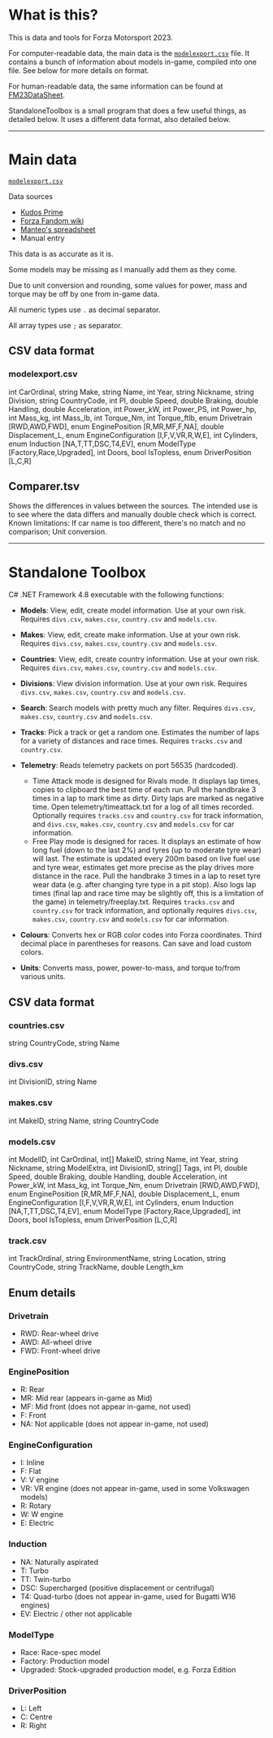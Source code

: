 # What is this?

This is data and tools for Forza Motorsport 2023.

For computer-readable data, the main data is the [`modelexport.csv`](https://github.com/AmiralPatate/FM23Data/blob/main/modelexport.csv) file. It contains a bunch of information about models in-game, compiled into one file. See below for more details on format.

For human-readable data, the same information can be found at [FM23DataSheet](https://docs.google.com/spreadsheets/d/1CVn639CnmrCLwCsugE8i8RO6umfNCxaYFs1KwVt8J90/).

StandaloneToolbox is a small program that does a few useful things, as detailed below. It uses a different data format, also detailed below.

----

# Main data

[`modelexport.csv`](https://github.com/AmiralPatate/FM23Data/blob/main/modelexport.csv)

Data sources
- [Kudos Prime](https://www.kudosprime.com/fm/carlist.php)
- [Forza Fandom wiki](https://forza.fandom.com/wiki/Forza_Motorsport_(2023)/Cars)
- [Manteo's spreadsheet](https://docs.google.com/spreadsheets/d/1ZO5HqJW_F3jBEDn9kL_YxitJs8nijTiDTxuXUHLAP9o/edit#gid=778203711)
- Manual entry

This data is as accurate as it is.

Some models may be missing as I manually add them as they come.

Due to unit conversion and rounding, some values for power, mass and torque may be off by one from in-game data.

All numeric types use `.` as decimal separator.

All array types use `;` as separator.

## CSV data format

### modelexport.csv
int CarOrdinal, string Make, string Name, int Year, string Nickname, string Division, string CountryCode, int PI, double Speed, double Braking, double Handling, double Acceleration, int Power_kW, int Power_PS, int Power_hp, int Mass_kg, int Mass_lb, int Torque_Nm, int Torque_ftlb, enum Drivetrain [RWD,AWD,FWD], enum EnginePosition [R,MR,MF,F,NA], double Displacement_L, enum EngineConfiguration [I,F,V,VR,R,W,E], int Cylinders, enum Induction [NA,T,TT,DSC,T4,EV], enum ModelType [Factory,Race,Upgraded], int Doors, bool IsTopless, enum DriverPosition [L,C,R]

## Comparer.tsv

Shows the differences in values between the sources. The intended use is to see where the data differs and manually double check which is correct. Known limitations: If car name is too different, there's no match and no comparison; Unit conversion.

---

# Standalone Toolbox

C# .NET Framework 4.8 executable with the following functions:

- **Models**: View, edit, create model information. Use at your own risk. Requires `divs.csv`, `makes.csv`, `country.csv` and `models.csv`.

- **Makes**: View, edit, create make information. Use at your own risk. Requires `divs.csv`, `makes.csv`, `country.csv` and `models.csv`.

- **Countries**: View, edit, create country information. Use at your own risk. Requires `divs.csv`, `makes.csv`, `country.csv` and `models.csv`.

- **Divisions**: View division information. Use at your own risk. Requires `divs.csv`, `makes.csv`, `country.csv` and `models.csv`.
    
- **Search**: Search models with pretty much any filter. Requires `divs.csv`, `makes.csv`, `country.csv` and `models.csv`.

- **Tracks**: Pick a track or get a random one. Estimates the number of laps for a variety of distances and race times. Requires `tracks.csv` and `country.csv`.
  
- **Telemetry**: Reads telemetry packets on port 56535 (hardcoded).
    - Time Attack mode is designed for Rivals mode. It displays lap times, copies to clipboard the best time of each run. Pull the handbrake 3 times in a lap to mark time as dirty. Dirty laps are marked as negative time. Open telemetry/timeattack.txt for a log of all times recorded. Optionally requires `tracks.csv` and `country.csv` for track information, and `divs.csv`, `makes.csv`, `country.csv` and `models.csv` for car information.
    - Free Play mode is designed for races. It displays an estimate of how long fuel (down to the last 2%) and tyres (up to moderate tyre wear) will last. The estimate is updated every 200m based on live fuel use and tyre wear, estimates get more precise as the play drives more distance in the race. Pull the handbrake 3 times in a lap to reset tyre wear data (e.g. after changing tyre type in a pit stop). Also logs lap times (final lap and race time may be slightly off, this is a limitation of the game) in telemetry/freeplay.txt. Requires `tracks.csv` and `country.csv` for track information, and optionally requires `divs.csv`, `makes.csv`, `country.csv` and `models.csv` for car information.
  
- **Colours**: Converts hex or RGB color codes into Forza coordinates. Third decimal place in parentheses for reasons. Can save and load custom colors.
  
- **Units**: Converts mass, power, power-to-mass, and torque to/from various units.

## CSV data format

### countries.csv
string CountryCode, string Name

### divs.csv
int DivisionID, string Name

### makes.csv
int MakeID, string Name, string CountryCode

### models.csv
int ModelID, int CarOrdinal, int[] MakeID, string Name, int Year, string Nickname, string ModelExtra, int DivisionID, string[] Tags, int PI, double Speed, double Braking, double Handling, double Acceleration, int Power_kW, int Mass_kg, int Torque_Nm, enum Drivetrain [RWD,AWD,FWD], enum EnginePosition [R,MR,MF,F,NA], double Displacement_L, enum EngineConfiguration [I,F,V,VR,R,W,E], int Cylinders, enum Induction [NA,T,TT,DSC,T4,EV], enum ModelType [Factory,Race,Upgraded], int Doors, bool IsTopless, enum DriverPosition [L,C,R]

### track.csv
int TrackOrdinal, string EnvironmentName, string Location, string CountryCode, string TrackName, double Length_km

## Enum details

### Drivetrain
- RWD: Rear-wheel drive
- AWD: All-wheel drive
- FWD: Front-wheel drive

### EnginePosition
- R: Rear
- MR: Mid rear (appears in-game as Mid)
- MF: Mid front (does not appear in-game, not used)
- F: Front
- NA: Not applicable (does not appear in-game, not used)

### EngineConfiguration
- I: Inline
- F: Flat
- V: V engine
- VR: VR engine (does not appear in-game, used in some Volkswagen models)
- R: Rotary
- W: W engine
- E: Electric

### Induction
- NA: Naturally aspirated
- T: Turbo
- TT: Twin-turbo
- DSC: Supercharged (positive displacement or centrifugal)
- T4: Quad-turbo (does not appear in-game, used for Bugatti W16 engines)
- EV: Electric / other not applicable

### ModelType
- Race: Race-spec model
- Factory: Production model
- Upgraded: Stock-upgraded production model, e.g. Forza Edition

### DriverPosition
- L: Left
- C: Centre
- R: Right
